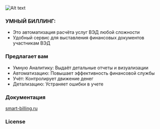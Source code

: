 ![Alt text](src/assert/banner-96x96.png?raw=true "smart-billing")

### УМНЫЙ БИЛЛИНГ:
* Это автоматизация расчёта услуг ВЭД любой сложности
* Удобный сервис для выставления финансовых документов участникам ВЭД

### Предлагает вам
* Умную Аналитику: Выдаёт детальные отчеты и визуализации
* Автоматизацию: Повышает эффективность финансовой службы
* Учёт: Контролирует движение денег
* Детализацию:  Устраняет ошибки в учете


### Документация

[smart-billing.ru](http://smart-billing.ru/swagger/)

### License

